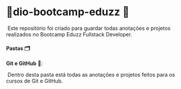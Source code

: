 #  🚀dio-bootcamp-eduzz 🚀
​		Este repositório foi criado para guardar todas anotações e projetos realizados no Bootcamp Eduzz Fullstack Developer.

#### Pastas 🗂

**Git e GitHub** 📁:

​		Dentro desta pasta está todas as anotações e projetos feitos para os cursos de Git e GitHub. 
